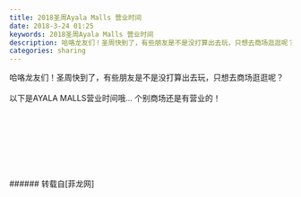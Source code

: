 ```yaml
---
title: 2018圣周Ayala Malls 营业时间
date: 2018-3-24 01:25
keywords: 2018圣周Ayala Malls 营业时间
description: 哈咯龙友们！圣周快到了，有些朋友是不是没打算出去玩，只想去商场逛逛呢？以下是AYALA MALLS营业时间哦... 个别商场还是有营业的！
categories: sharing
---
```

<td class="t_f" id="postmessage_1205910">

哈咯龙友们！圣周快到了，有些朋友是不是没打算出去玩，只想去商场逛逛呢？<br/>
<br/>
以下是AYALA MALLS营业时间哦... 个别商场还是有营业的！<br/>
<img alt="" border="0" class="zoom" data-cf-modified-e20f6635cd7256bf9efdcde3-="" file="http://www.flw.ph/data/appbyme/upload/image/201803/24/zvQQwQna0OjO.jpg" id="aimg_z4o4U" lazyloadthumb="1" onclick="" onmouseover="" src="http://www.flw.ph/data/appbyme/upload/image/201803/24/zvQQwQna0OjO.jpg"/><br/>
<br/>
<img alt="" border="0" class="zoom" data-cf-modified-e20f6635cd7256bf9efdcde3-="" file="http://www.flw.ph/data/appbyme/upload/image/201803/24/QGVAw8L0jRlc.jpg" id="aimg_N4fne" lazyloadthumb="1" onclick="" onmouseover="" src="http://www.flw.ph/data/appbyme/upload/image/201803/24/QGVAw8L0jRlc.jpg"/><br/>
<br/>
<img alt="" border="0" class="zoom" data-cf-modified-e20f6635cd7256bf9efdcde3-="" file="http://www.flw.ph/data/appbyme/upload/image/201803/24/S7JlqUKezOgQ.jpg" id="aimg_BQp4r" lazyloadthumb="1" onclick="" onmouseover="" src="http://www.flw.ph/data/appbyme/upload/image/201803/24/S7JlqUKezOgQ.jpg"/><br/>
<br/>
<img alt="" border="0" class="zoom" data-cf-modified-e20f6635cd7256bf9efdcde3-="" file="http://www.flw.ph/data/appbyme/upload/image/201803/24/LV2P08DqeKT3.jpg" id="aimg_JK9xf" lazyloadthumb="1" onclick="" onmouseover="" src="http://www.flw.ph/data/appbyme/upload/image/201803/24/LV2P08DqeKT3.jpg"/><br/>
<br/>
<img alt="" border="0" class="zoom" data-cf-modified-e20f6635cd7256bf9efdcde3-="" file="http://www.flw.ph/data/appbyme/upload/image/201803/24/V2T9Zgx6eei8.jpg" id="aimg_cFcnT" lazyloadthumb="1" onclick="" onmouseover="" src="http://www.flw.ph/data/appbyme/upload/image/201803/24/V2T9Zgx6eei8.jpg"/><br/>
<br/>
<img alt="" border="0" class="zoom" data-cf-modified-e20f6635cd7256bf9efdcde3-="" file="http://www.flw.ph/data/appbyme/upload/image/201803/24/L1EkqxI5mSBZ.jpg" id="aimg_zHqrr" lazyloadthumb="1" onclick="" onmouseover="" src="http://www.flw.ph/data/appbyme/upload/image/201803/24/L1EkqxI5mSBZ.jpg"/><br/>
<br/>
<img alt="" border="0" class="zoom" data-cf-modified-e20f6635cd7256bf9efdcde3-="" file="http://www.flw.ph/data/appbyme/upload/image/201803/24/jalqFi46N3X4.jpg" id="aimg_CUBee" lazyloadthumb="1" onclick="" onmouseover="" src="http://www.flw.ph/data/appbyme/upload/image/201803/24/jalqFi46N3X4.jpg"/><br/>
<br/>
</td>
###### 转载自[菲龙网]